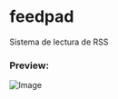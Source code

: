 feedpad
=======

Sistema de lectura de RSS

### Preview: 

![Image](http://i.imgur.com/IqffT1B.jpg)

